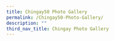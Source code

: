 ```yaml
---
title: Chingay50 Photo Gallery
permalink: /Chingay50-Photo-Gallery/
description: ""
third_nav_title: Chingay Photo Gallery
---
```

